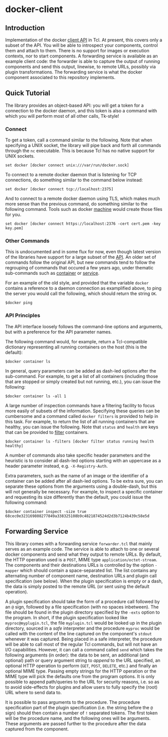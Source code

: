 # docker-client

## Introduction

Implementation of the docker [client API][1] in Tcl. At present, this covers
only a subset of the API.  You will be able to introspect your components,
control them and attach to them.  There is no support for images or execution
contexts, nor to start components.  A forwarding service is available as an
example client code: the forwarder is able to capture the output of running
components and send this output, linewise, to remote URLs, possibly via plugin
transformations.  The forwarding service is what the docker component associated
to this repository implements.

  [1]: https://docs.docker.com/reference/api/docker_remote_api/

## Quick Tutorial

The library provides an object-based API: you will get a token for a connection
to the docker daemon, and this token is also a command with which you will
perform most of all other calls, Tk-style!

### Connect

To get a token, call a command similar to the following.  Note that when
specifying a UNIX socket, the library will pipe back and forth all commands
through the `nc` executable.  This is because Tcl has no native support for UNIX
sockets.

    set docker [docker connect unix:///var/run/docker.sock]

To connect to a remote docker daemon that is listening for TCP connections, do
something similar to the command below instead:

    set docker [docker connect tcp://localhost:2375]

And to connect to a remote docker daemon using TLS, which makes much more sense
than the previous command, do something similar to the following command. Tools
such as docker [machine](https://docs.docker.com/machine/) would create those
files for you.

    set docker [docker connect https://localhost:2376 -cert cert.pem -key key.pem]

### Other Commands

This is undocumented and in some flux for now, even though latest version of the
libraries have support for a large subset of the
[API](https://docs.docker.com/engine/api/latest/). An older set of commands
follow the original API, but new commands tend to follow the regrouping of
commands that occured a few years ago, under thematic sub-commands such as
[container](https://docs.docker.com/engine/reference/commandline/container/) or
[service](https://docs.docker.com/engine/reference/commandline/service/).

For an example of the old style, and provided that the variable `docker`
contains a reference to a daemon connection as examplified above, to ping the
server you would call the following, which should return the string `OK`.

    $docker ping

### API Principles

The API interface loosely follows the command-line options and arguments, but
with a preference for the API parameter names.

The following command would, for example, return a Tcl-compatible dictionary
representing all running containers on the host (this is the default):

    $docker container ls

In general, query parameters can be added as dash-led options after the
sub-command. For example, to get a list of all containers (including those that
are stopped or simply created but not running, etc.), you can issue the
following:

    $docker container ls -all 1

A large number of inspection commands have a filtering facility to focus more
easily of subsets of the information.  Specifying these queries can be
cumbersome and a command called `docker filters` is provided to help in this
task.  For example, to return the list of all running containers that are
healthy, you can issue the following. Note that `status` and `health` are keys
that can be provided to
[filter](https://docs.docker.com/engine/api/v1.36/#operation/ContainerList)
containers.

    $docker container ls -filters [docker filter status running health healthy]

A number of commands also take specific header parameters and the heuristic is
to consider all dash-led options starting with an uppercase as a header
parameter instead, e.g. `-X-Registry-Auth`.

Extra parameters, such as the name of an image or the identifier of a container
can be added after all dash-led options.  To be extra sure, you can separate
these options from the arguments using a double-dash, but this will not
generally be necessary.  For example, to inspect a specific container and
requesting its size differently than the default, you could issue the following
command:

    $docker container inspect -size true 68cec0e323169808277849a338325108b9c4821874524d2d3b7124b439c58e5d

## Forwarding Service

This library comes with a forwarding service `forwarder.tcl` that mainly serves
as an example code.  The service is able to attach to one or several docker
components and send what they output to remote URLs.  By default, the HTTP
operation used is a `POST`, MIME type `application/octet-stream`.  The
components and their destinations URLs is controlled by the option `-mapper`
which should contain a space-separated list.  The list contains any alternating
number of component name, destination URLs and plugin call specification (see
below).  When the plugin specification is empty or a dash, the data is simply
posted to the remote URL (or sent using the default operation).

A plugin specification should take the form of a procedure call followed by an
`@` sign, followed by a file specification (with no spaces inbetween).  The file
should be found in the plugin directory specified by the `-exts` option to the
program.  In short, if the plugin specification looked like
`myproc@myplugin.tcl`, the file `myplugin.tcl` would be looked up in the plugin
directory, sourced in a *safe* interpreter and the procedure `myproc` would be
called with the content of the line captured on the component's `stdout`
whenever it was captured.  Being placed in a safe interpreter, the procedure
will be able to call most of the regular Tcl commands, but will not have an I/O
capabilities.  However, it can call a command called `send` which takes the
following arguments (in order): the data to be sent, an additional (and
optional) path or query argument string to *append* to the URL specified, an
optional HTTP operation to perform (`GET`, `POST`, `DELETE`, etc.) and finally
an optional MIME type. Passing empty strings for the HTTP operation or the MIME
type will pick the defaults one from the program options.  It is only possible
to append path/queries to the URL for security reasons, i.e. so as to avoid
side-effects for plugins and allow users to fully specify the (root) URL where
to send data to.

It is possible to pass arguments to the procedure. The procedure specification
part of the plugin specification (i.e. the string before the `@` sign) should
then contain a number of `!` separated tokens. The first token will be the
procedure name, and the following ones will be arguments.  These arguments are
passed further to the procedure after the data captured from the component.

